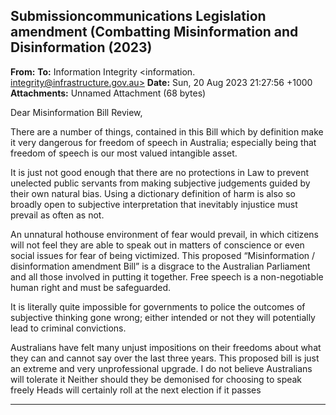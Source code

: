 ## Submissioncommunications Legislation amendment (Combatting Misinformation and Disinformation (2023)

**From:**
**To:** Information Integrity <information. [integrity@infrastructure.gov.au>](mailto:information._integrity@infrastructure.gov.au)
**Date:** Sun, 20 Aug 2023 21:27:56 +1000
**Attachments:** Unnamed Attachment (68 bytes)

Dear Misinformation Bill Review,

There are a number of things, contained in this Bill which by definition make it very dangerous for freedom of speech
in Australia; especially being that freedom of speech is our most valued intangible asset.

It is just not good enough that there are no protections in Law to prevent unelected public servants from making
subjective judgements guided by their own natural bias. Using a dictionary definition of harm is also so broadly open
to subjective interpretation that inevitably injustice must prevail as often as not.

An unnatural hothouse environment of fear would prevail, in which citizens will not feel they are able to speak out in
matters of conscience or even social issues for fear of being victimized. This proposed “Misinformation /
disinformation amendment Bill” is a disgrace to the Australian Parliament and all those involved in putting it together.
Free speech is a non-negotiable human right and must be safeguarded.

It is literally quite impossible for governments to police the outcomes of subjective thinking gone wrong; either
intended or not they will potentially lead to criminal convictions.

Australians have felt many unjust impositions on their freedoms about what they can and cannot say over the last
three years. This proposed bill is just an extreme and very unprofessional upgrade. I do not believe Australians will
tolerate it Neither should they be demonised for choosing to speak freely Heads will certainly roll at the next election if
it passes


-----

